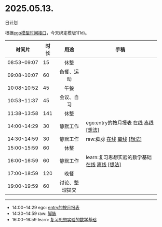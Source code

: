 # 2025.05.13.
日计划

根据[ego模型时间接口](https://gitee.com/hyg/blog/blob/master/timeflow.md)，今天绑定模版1(1d)。

| 时间片 | 时长 | 用途 | 手稿 |
| --- | --- | :---: | --- |
| 08:53~09:07 | 15 | 休整 |  |
| 09:08~10:07 | 60 | 备餐、运动 |  |
| 10:08~10:52 | 45 | 午餐 |  |
| 10:53~11:37 | 45 | 会议、自习 |  |
| 11:38~13:58 | 141 | 休整 |  |
| 14:00~14:29 | 30 | 静默工作 | ego:entry的按月报表 [在线](http://simp.ly/p/8t3vlk) [离线](../../draft/2025/20250513140000.md) <a href="mailto:huangyg@mars22.com?subject=关于2025.05.13.[ego:entry的按月报表]任务&body=日期: 20250513%0D%0A序号: 5%0D%0A手稿:../../draft/2025/20250513140000.md%0D%0A---请勿修改邮件主题及以上内容 从下一行开始写您的想法---%0D%0A">[想法]</a> |
| 14:30~14:59 | 30 | 静默工作 | raw:脚脉 [在线](http://simp.ly/p/5k9gJy) [离线](../../draft/2025/20250513143000.md) <a href="mailto:huangyg@mars22.com?subject=关于2025.05.13.[raw:脚脉]任务&body=日期: 20250513%0D%0A序号: 6%0D%0A手稿:../../draft/2025/20250513143000.md%0D%0A---请勿修改邮件主题及以上内容 从下一行开始写您的想法---%0D%0A">[想法]</a> |
| 15:00~15:59 | 60 | 休整 |  |
| 16:00~16:59 | 60 | 静默工作 | learn:复习思想实验的数学基础 [在线](http://simp.ly/p/4QDThK) [离线](../../draft/2025/20250513160000.md) <a href="mailto:huangyg@mars22.com?subject=关于2025.05.13.[learn:复习思想实验的数学基础]任务&body=日期: 20250513%0D%0A序号: 8%0D%0A手稿:../../draft/2025/20250513160000.md%0D%0A---请勿修改邮件主题及以上内容 从下一行开始写您的想法---%0D%0A">[想法]</a> |
| 17:00~18:59 | 120 | 晚餐 |  |
| 19:00~19:59 | 60 | 讨论、整理提交 |  |

---

- 14:00~14:29	ego: [entry的按月报表](../../draft/2025/20250513.01.md)
- 14:30~14:59	raw: [脚脉](../../draft/2025/20250513.02.md)
- 16:00~16:59	learn: [复习思想实验的数学基础](../../draft/2025/20250513.03.md)
